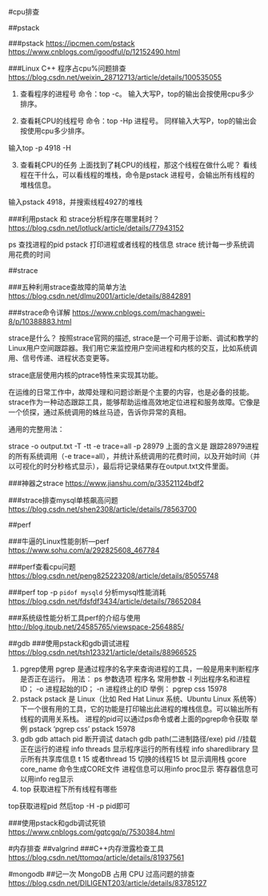 
#cpu排查

##pstack

###pstack
https://ipcmen.com/pstack
https://www.cnblogs.com/igoodful/p/12152490.html

###Linux C++ 程序占cpu%问题排查
https://blog.csdn.net/weixin_28712713/article/details/100535055
1. 查看程序的进程号
命令：top -c。 输入大写P，top的输出会按使用cpu多少排序。

2. 查看耗CPU的线程号
命令：top -Hp 进程号。 同样输入大写P，top的输出会按使用cpu多少排序。

输入top -p 4918 -H

3. 查看耗CPU的任务
上面找到了耗CPU的线程，那这个线程在做什么呢？
看线程在干什么，可以看线程的堆栈，命令是pstack 进程号，会输出所有线程的堆栈信息。

输入pstack 4918，并搜索线程4927的堆栈

###利用pstack 和 strace分析程序在哪里耗时？
https://blog.csdn.net/lotluck/article/details/77943152

ps	查找进程的pid
  pstack	打印进程或者线程的栈信息
  strace 	统计每一步系统调用花费的时间

##strace

###五种利用strace查故障的简单方法
https://blog.csdn.net/dlmu2001/article/details/8842891

###strace命令详解
https://www.cnblogs.com/machangwei-8/p/10388883.html

strace是什么？
按照strace官网的描述, strace是一个可用于诊断、调试和教学的Linux用户空间跟踪器。我们用它来监控用户空间进程和内核的交互，比如系统调用、信号传递、进程状态变更等。

strace底层使用内核的ptrace特性来实现其功能。

在运维的日常工作中，故障处理和问题诊断是个主要的内容，也是必备的技能。strace作为一种动态跟踪工具，能够帮助运维高效地定位进程和服务故障。它像是一个侦探，通过系统调用的蛛丝马迹，告诉你异常的真相。


 通用的完整用法：

strace -o output.txt -T -tt -e trace=all -p 28979
上面的含义是 跟踪28979进程的所有系统调用（-e trace=all），并统计系统调用的花费时间，以及开始时间（并以可视化的时分秒格式显示），最后将记录结果存在output.txt文件里面。

 

###神器之strace
https://www.jianshu.com/p/33521124bdf2

###strace排查mysql单核飙高问题
https://blog.csdn.net/shen2308/article/details/78563700

##perf

###牛逼的Linux性能剖析—perf 
https://www.sohu.com/a/292825608_467784

###perf查看cpu问题
https://blog.csdn.net/peng825223208/article/details/85055748

###perf top -p `pidof mysqld` 分析mysql性能消耗
https://blog.csdn.net/fdsfdf3434/article/details/78652084

###系统级性能分析工具perf的介绍与使用
http://blog.itpub.net/24585765/viewspace-2564885/

##gdb
###使用pstack和gdb调试进程
https://blog.csdn.net/tsh123321/article/details/88966525

1. pgrep使用
pgrep 是通过程序的名字来查询进程的工具，一般是用来判断程序是否正在运行。
用法：
ps 参数选项 程序名
常用参数
-l 列出程序名和进程ID；
-o 进程起始的ID；
-n 进程终止的ID
举例：
pgrep css
15978
2. pstack
pstack 是 Linux（比如 Red Hat Linux 系统、Ubuntu Linux 系统等）下一个很有用的工具，它的功能是打印输出此进程的堆栈信息。可以输出所有线程的调用关系栈。
进程的pid可以通过ps命令或者上面的pgrep命令获取
举例
pstack ‘pgrep css’
pstack 15978
3. gdb
gdb attach pid
断开调试 datach
gdb path(二进制路径/exe) pid //挂载正在运行的进程
info threads 显示程序运行的所有线程
info sharedlibrary 显示所有共享库信息
t 15 或者thread 15 切换的线程15
bt 显示调用栈
gcore core_name 命令生成CORE文件
进程信息可以用info proc显示
寄存器信息可以用info reg显示
4. top
获取进程下所有线程有哪些

top获取进程pid
然后top -H -p pid即可


###使用pstack和gdb调试死锁
https://www.cnblogs.com/gqtcgq/p/7530384.html

#内存排查
##valgrind
###C++内存泄露检查工具
https://blog.csdn.net/ttomqq/article/details/81937561



#mongodb
##记一次 MongoDB 占用 CPU 过高问题的排查
https://blog.csdn.net/DILIGENT203/article/details/83785127


